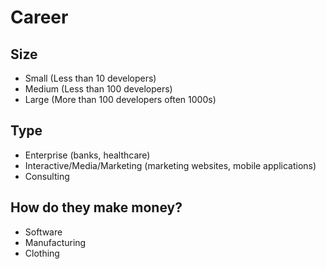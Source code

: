 # Career

## Size

- Small (Less than 10 developers)
- Medium (Less than 100 developers)
- Large (More than 100 developers often 1000s)

## Type

- Enterprise (banks, healthcare)
- Interactive/Media/Marketing (marketing websites, mobile applications)
- Consulting

## How do they make money?

- Software
- Manufacturing
- Clothing
